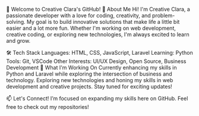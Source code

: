 👋 Welcome to Creative Clara's GitHub!
🌟 About Me
Hi! I'm Creative Clara, a passionate developer with a love for coding, creativity, and problem-solving. My goal is to build innovative solutions that make life a little bit easier and a lot more fun. Whether I'm working on web development, creative coding, or exploring new technologies, I'm always excited to learn and grow.

🛠️ Tech Stack
Languages: HTML, CSS, JavaScript, Laravel
Learning: Python
Tools: Git, VSCode
Other Interests: UI/UX Design, Open Source, Business Development
🚀 What I'm Working On
Currently enhancing my skills in Python and Laravel while exploring the intersection of business and technology.
Exploring new technologies and honing my skills in web development and creative projects. Stay tuned for exciting updates!

📫 Let's Connect!
I’m focused on expanding my skills here on GitHub. Feel free to check out my repositories!
